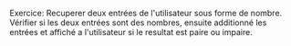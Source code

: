 Exercice:
Recuperer deux entrées de l'utilisateur sous forme de nombre. Vérifier si les deux entrées sont des nombres, ensuite additionné les entrées et affiché a l'utilisateur si le resultat est paire ou impaire.
